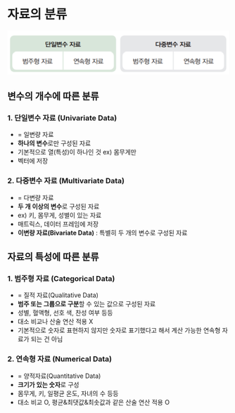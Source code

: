 # 자료의 분류
![image](./Image/DataClassification.png)

## 변수의 개수에 따른 분류

### 1. 단일변수 자료 (Univariate Data)
- = 일변량 자료
- **하나의 변수**로만 구성된 자료
- 기본적으로 열(특성)이 하나인 것 ex) 몸무게만
- 벡터에 저장

### 2. 다중변수 자료 (Multivariate Data)
- = 다변량 자료
- **두 개 이상의 변수**로 구성된 자료
- ex) 키, 몸무게, 성별이 있는 자료
- 매트릭스, 데이터 프레임에 저장
- **이변량 자료(Bivariate Data)** : 특별히 두 개의 변수로 구성된 자료


## 자료의 특성에 따른 분류

### 1. 범주형 자료 (Categorical Data)
- = 질적 자료(Qualitative Data)
- **범주 또는 그룹으로 구분**할 수 있는 값으로 구성된 자료
- 성별, 혈액형, 선호 색, 찬성 여부 등등
- 대소 비교나 산술 연산 적용 X
- 기본적으로 숫자로 표현하지 않지만 숫자로 표기했다고 해서 계산 가능한 연속형 자료가 되는 건 아님

### 2. 연속형 자료 (Numerical Data)
- = 양적자료(Quantitative Data)
- **크기가 있는 숫자**로 구성
- 몸무게, 키, 일평균 온도, 자녀의 수 등등
- 대소 비교 O, 평균&최댓값&최솟값과 같은 산술 연산 적용 O
 
